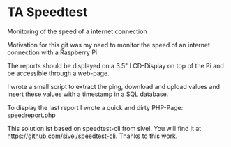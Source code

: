 # TA Speedtest
Monitoring of the speed of a internet connection

Motivation for this git was my need to monitor the speed of an internet connection with a Raspberry Pi.

The reports should be displayed on a 3.5" LCD-Display on top of the Pi and be accessible through a web-page.

I wrote a small script to extract the ping, download and upload values and insert these values with a timestamp in a SQL database.

To display the last report I wrote a quick and dirty PHP-Page: speedreport.php

This solution ist based on speedtest-cli from sivel. You will find it at https://github.com/sivel/speedtest-cli. Thanks to this work.
